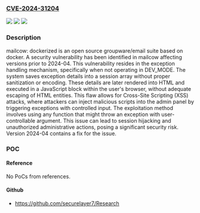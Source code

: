 ### [CVE-2024-31204](https://cve.mitre.org/cgi-bin/cvename.cgi?name=CVE-2024-31204)
![](https://img.shields.io/static/v1?label=Product&message=mailcow-dockerized&color=blue)
![](https://img.shields.io/static/v1?label=Version&message=%3D%20%3C%202024-04%20&color=brighgreen)
![](https://img.shields.io/static/v1?label=Vulnerability&message=CWE-79%3A%20Improper%20Neutralization%20of%20Input%20During%20Web%20Page%20Generation%20('Cross-site%20Scripting')&color=brighgreen)

### Description

mailcow: dockerized is an open source groupware/email suite based on docker. A security vulnerability has been identified in mailcow affecting versions prior to 2024-04. This vulnerability resides in the exception handling mechanism, specifically when not operating in DEV_MODE. The system saves exception details into a session array without proper sanitization or encoding. These details are later rendered into HTML and executed in a JavaScript block within the user's browser, without adequate escaping of HTML entities. This flaw allows for Cross-Site Scripting (XSS) attacks, where attackers can inject malicious scripts into the admin panel by triggering exceptions with controlled input. The exploitation method involves using any function that might throw an exception with user-controllable argument. This issue can lead to session hijacking and unauthorized administrative actions, posing a significant security risk. Version 2024-04 contains a fix for the issue.

### POC

#### Reference
No PoCs from references.

#### Github
- https://github.com/securelayer7/Research


